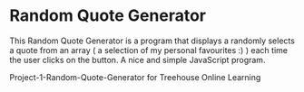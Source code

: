 # Random Quote Generator 
This Random Quote Generator is a program that displays a randomly selects a  quote from an array ( a selection of my personal favourites :) ) each time the user clicks on the button. A nice and simple JavaScript program.

Project-1-Random-Quote-Generator for Treehouse Online Learning
